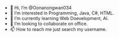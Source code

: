 - 👋 Hi, I’m @Oonanongwan034
- 👀 I’m interested in Programming, Java, C#, HTML.
- 🌱 I’m currently learning Web Doevelopment, AI.
- 💞️ I’m looking to collaborate on office.
- 📫 How to reach me just search my username.

<!---
Oonanongwan034/Oonanongwan034 is a ✨ special ✨ repository because its `README.md` (this file) appears on your GitHub profile.
You can click the Preview link to take a look at your changes.
--->
